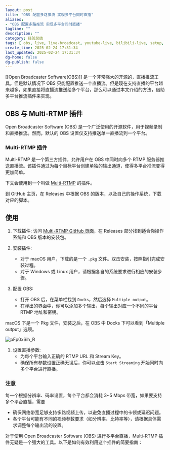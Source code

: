```yaml
---
layout: post
title: "OBS 配置多路推流 实现多平台同时直播"
aliases:
- "OBS 配置多路推流 实现多平台同时直播"
tagline: ""
description: ""
category: 经验总结
tags: [ obs, live, live-broadcast, youtube-live, bilibili-live, setup, multi-rtmp, rtmp, github, ]
create_time: 2025-02-24 17:31:34
last_updated: 2025-02-24 17:31:34
dg-home: false
dg-publish: false
---
```


[[Open Broadcaster Software(OBS)]] 是一个非常强大的开源的，直播推流工具。但是默认情况下 OBS 只能配置推送一个直播流。但是现在支持直播的平台越来越多，如果直接将直播流推送给多个平台，那么可以通过本文介绍的方法，借助多平台推流插件来实现。

## OBS 与 Multi-RTMP 插件

Open Broadcaster Software (OBS) 是一个广泛使用的开源软件，用于视频录制和直播推流。然而，默认的 OBS 设置仅支持推送单一直播流到一个平台。

### Multi-RTMP 插件

Multi-RTMP 是一个第三方插件，允许用户在 OBS 中同时向多个 RTMP 服务器推送直播流。该插件通过为每个目标平台创建单独的输出通道，使得多平台推流变得更加简单。

下文会使用到一个叫做 [Multi-RTMP](https://github.com/sorayuki/obs-multi-rtmp) 的插件。

到 GitHub 主页，在 Releases 中根据 OBS 的版本，以及自己的操作系统，下载对应的脚本。

## 使用

1. 下载插件: 访问 [Multi-RTMP GitHub 页面](https://github.com/sorayuki/obs-multi-rtmp)，在 Releases 部分找到适合你操作系统和 OBS 版本的安装包。

2. 安装插件:

   - 对于 macOS 用户，下载的是一个 `.pkg` 文件。双击安装，按照指引完成安装过程。
   - 对于 Windows 或 Linux 用户，请根据各自的系统要求进行相应的安装步骤。

3. 配置 OBS:
   - 打开 OBS 后，在菜单栏找到 `Docks`，然后选择 `Multiple output`。
   - 在弹出的界面中，你可以添加多个输出，每个输出对应一个不同的平台 RTMP 地址和密钥。

macOS 下是一个 Pkg 文件，安装之后，在 OBS 中 Docks 下可以看到「Multiple output」选项。

![pFp0xSih_R](https://pic.einverne.info/images/pFp0xSih_R.png)

1. 设置直播参数:
   - 为每个平台输入正确的 RTMP URL 和 Stream Key。
   - 确保所有参数设置正确无误后，你可以点击 `Start Streaming` 开始同时向多个平台进行直播。

### 注意

每一个根据分辨率、码率设置，每个平台都会消耗 3~5 Mbps 带宽，如果要支持多个平台直播，需要

- 确保网络带宽足够支持多路视频上传，以避免直播过程中的卡顿或延迟问题。
- 各个平台可能有不同的视频参数要求（如分辨率、比特率等），请根据具体需求调整每个输出流的设置。



对于使用 Open Broadcaster Software (OBS) 进行多平台直播，Multi-RTMP 插件无疑是一个强大的工具。以下是如何有效利用这个插件的简要指南：
